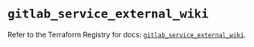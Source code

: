 # `gitlab_service_external_wiki`

Refer to the Terraform Registry for docs: [`gitlab_service_external_wiki`](https://registry.terraform.io/providers/gitlabhq/gitlab/16.11.0/docs/resources/service_external_wiki).
